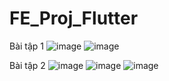 # FE_Proj_Flutter
Bài tập 1
![image](https://github.com/user-attachments/assets/76f455d5-b357-4463-91e5-036e6e6108a9)
![image](https://github.com/user-attachments/assets/05b9942f-9025-4cd9-99c7-27318604a35e)

Bài tập 2 
![image](https://github.com/user-attachments/assets/495d277f-af15-4b5c-b789-432dc5187643)
![image](https://github.com/user-attachments/assets/49cc5288-ce16-4748-8166-9d2d98a983ea)
![image](https://github.com/user-attachments/assets/a8835a4d-0c3f-4c09-be83-671d19aad042)



